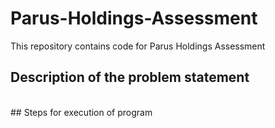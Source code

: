 # Parus-Holdings-Assessment
This repository contains code for Parus Holdings Assessment
<br>
## Description of the problem statement
<br>
## Steps for execution of program 
